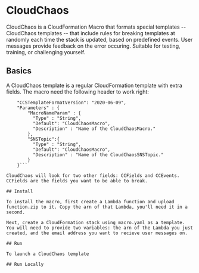 # CloudChaos

CloudChaos is a CloudFormation Macro that formats special templates -- CloudChaos templates -- that include rules for breaking templates at randomly each time the stack is updated, based on predefined events. User messages provide feedback on the error occuring. Suitable for testing, training, or challenging yourself.

## Basics

A CloudChaos template is a regular CloudFormation template with extra fields. The macro need the following header to work right: 

``` "AWSTemplateFormatVersion": "2010-09-09",
    "CCSTemplateFormatVersion": "2020-06-09",
    "Parameters" : {
        "MacroNameParam" : {
          "Type" : "String",
          "Default": "CloudChaosMacro",
          "Description" : "Name of the CloudChaosMacro."
        },
        "SNSTopic":{
          "Type" : "String",
          "Default": "CloudChaosMacro",
          "Description" : "Name of the CloudChaosSNSTopic."
        }
    }```

CloudChaos will look for two other fields: CCFields and CCEvents. CCFields are the fields you want to be able to break.

## Install

To install the macro, first create a Lambda function and upload function.zip to it. Copy the arn of that Lambda, you'll need it in a second.

Next, create a CloudFormation stack using macro.yaml as a template. You will need to provide two variables: the arn of the Lambda you just created, and the email address you want to recieve user messages on.

## Run

To launch a CloudChaos template

## Run Locally

